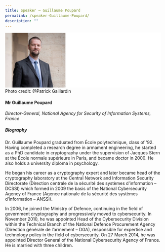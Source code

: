 ```yaml
---
title: Speaker – Guillaume Poupard
permalink: /speaker-Guillaume-Poupard/
description: ""
---
```

![](/images/Speakers/Guillaume%20Poupard.jpg)
Photo credit: @Patrick Gaillardin 

#### **Mr Guillaume Poupard**

*Director-General, National Agency for Security of Information Systems, France*  

##### **Biography**
Dr. Guillaume Poupard graduated from École polytechnique, class of ’92. Having completed a research degree in armament engineering, he started as a PhD candidate in cryptography under the supervision of Jacques Stern at the École normale supérieure in Paris, and became doctor in 2000. He also holds a university diploma in psychology.

He began his career as a cryptography expert and later became head of the cryptography laboratory at the Central Network and Information Security Directorate (Direction centrale de la sécurité des systèmes d’information – DCSSI) which formed in 2009 the basis of the National Cybersecurity Agency of France (Agence nationale de la sécurité des systèmes d’information – ANSSI).

In 2006, he joined the Ministry of Defence, continuing in the field of government cryptography and progressively moved to cybersecurity. In November 2010, he was appointed Head of the Cybersecurity Division within the Technical Branch of the National Defence Procurement Agency (Direction générale de l’armement – DGA), responsible for expertise and technology policy in the field of cybersecurity. On 27 March 2014, he was appointed Director General of the National Cybersecurity Agency of France. He is married with three children.